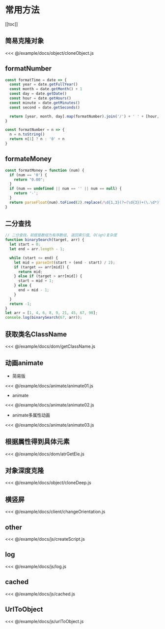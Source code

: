 # 常用方法

[[toc]]

## 简易克隆对象

<CodeBlock>

<<< @/example/docs/object/cloneObject.js

</CodeBlock>

## formatNumber

```js
const formatTime = date => {
  const year = date.getFullYear()
  const month = date.getMonth() + 1
  const day = date.getDate()
  const hour = date.getHours()
  const minute = date.getMinutes()
  const second = date.getSeconds()

  return [year, month, day].map(formatNumber).join('/') + ' ' + [hour, minute, second].map(formatNumber).join(':')
}

const formatNumber = n => {
  n = n.toString()
  return n[1] ? n : '0' + n
}
```

## formateMoney

```js
const formatMoney = function (num) {
  if (num == '0') {
    return "0.00";
  }
  if (num == undefined || num == '' || num == null) {
    return '-';
  }
  return parseFloat(num).toFixed(2).replace(/\d{1,3}(?=(\d{3})+(\.\d*)?$)/g, '$&,')
}
```

## 二分查找

```js
// 二分查找，前提是数组为有序数组, 返回索引值, O(㏒n)复杂度
function binarySearch(target, arr) {
  let start = 0;
  let end = arr.length - 1;

  while (start <= end) {
    let mid = parseInt(start + (end - start) / 2);
    if (target == arr[mid]) {
      return mid;
    } else if (target > arr[mid]) {
      start = mid + 1;
    } else {
      end = mid - 1;
    }
  }
  return -1;
}
let arr = [1, 4, 6, 8, 9, 21, 45, 67, 98];
console.log(binarySearch(67, arr));
```

## 获取类名ClassName

<CodeBlock>

<<< @/example/docs/dom/getClassName.js

</CodeBlock>

## 动画animate

- 简易版

<CodeBlock>

<<< @/example/docs/animate/animate01.js

</CodeBlock>

- animate

<CodeBlock>

<<< @/example/docs/animate/animate02.js

</CodeBlock>

- animate多属性动画

<CodeBlock>

<<< @/example/docs/animate/animate03.js

</CodeBlock>

## 根据属性得到具体元素

<CodeBlock>

<<< @/example/docs/dom/atrGetEle.js

</CodeBlock>

## 对象深度克隆

<CodeBlock>

<<< @/example/docs/object/cloneDeep.js

</CodeBlock>

## 横竖屏

<CodeBlock>

<<< @/example/docs/client/changeOrientation.js

</CodeBlock>

## other

<CodeBlock>

<<< @/example/docs/js/createScript.js

</CodeBlock>

## log

<<< @/example/docs/js/log.js

## cached

<CodeBlock>

<<< @/example/docs/js/cached.js

</CodeBlock>

## UrlToObject

<CodeBlock>

<<< @/example/docs/js/urlToObject.js

</CodeBlock>
